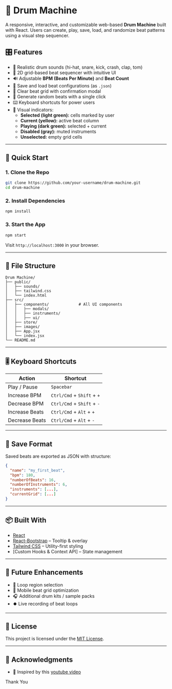 # 🥁 Drum Machine

A responsive, interactive, and customizable web-based **Drum Machine** built with React. Users can create, play, save, load, and randomize beat patterns using a visual step sequencer.

## 🎛️ Features

- 🎵 Realistic drum sounds (hi-hat, snare, kick, crash, clap, tom)
- 🧱 2D grid-based beat sequencer with intuitive UI
- 🔊 Adjustable **BPM (Beats Per Minute)** and **Beat Count**
- 💾 Save and load beat configurations (as `.json`)
- 🧹 Clear beat grid with confirmation modal
- 🎲 Generate random beats with a single click
- ⌨️ Keyboard shortcuts for power users
- 🧠 Visual indicators:
  - **Selected (light green):** cells marked by user
  - **Current (yellow):** active beat column
  - **Playing (dark green):** selected + current
  - **Disabled (gray):** muted instruments
  - **Unselected:** empty grid cells

---

## 🚀 Quick Start

### 1. Clone the Repo

```bash
git clone https://github.com/your-username/drum-machine.git
cd drum-machine
````

### 2. Install Dependencies

```bash
npm install
```

### 3. Start the App

```bash
npm start
```

Visit `http://localhost:3000` in your browser.

---

## 🧩 File Structure

```
Drum Machine/
├── public/
│   ├── sounds/                 
│   ├── tailwind.css
│   └── index.html
├── src/
│   ├── components/             # All UI components
│   │   ├── modals/             
│   │   ├── instruments/        
│   │   ├── ui/                 
│   ├── store/                  
│   ├── images/                 
│   ├── App.jsx
│   └── index.jsx
└── README.md
```

---

## 🎚️ Keyboard Shortcuts

| Action         | Shortcut                   |
| -------------- | -------------------------- |
| Play / Pause   | `Spacebar`                 |
| Increase BPM   | `Ctrl/Cmd` + `Shift` + `+` |
| Decrease BPM   | `Ctrl/Cmd` + `Shift` + `-` |
| Increase Beats | `Ctrl/Cmd` + `Alt` + `+`   |
| Decrease Beats | `Ctrl/Cmd` + `Alt` + `-`   |

---

## 📁 Save Format

Saved beats are exported as JSON with structure:

```json
{
  "name": "my_first_beat",
  "bpm": 180,
  "numberOfBeats": 16,
  "numberOfInstruments": 6,
  "instruments": [...],
  "currentGrid": [...]
}
```

---

## 📦 Built With

* [React](https://reactjs.org/)
* [React-Bootstrap](https://react-bootstrap.github.io/) – Tooltip & overlay
* [Tailwind CSS](https://tailwindcss.com/) – Utility-first styling
* \[Custom Hooks & Context API] – State management

---

## 🧪 Future Enhancements

* 🔁 Loop region selection
* 📱 Mobile beat grid optimization
* 🎧 Additional drum kits / sample packs
* ⏺️ Live recording of beat loops

---

## 📜 License

This project is licensed under the [MIT License](LICENSE).

---

## 🌟 Acknowledgments

- 🙏 Inspired by this [youtube video](https://www.youtube.com/watch?v=F3J3PZj0zi0&t=1s)

Thank You